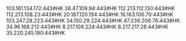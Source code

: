 103.181.134.172:443#HK
38.47.109.94:443#HK
112.213.112.130:443#HK
112.213.108.23:443#HK
20.187.120.194:443#HK
16.163.106.70:443#HK
103.247.28.223:443#HK
34.150.29.224:443#HK
47.238.206.76:443#HK
34.96.168.212:443#HK
8.217.109.224:443#HK
8.217.217.28:443#HK
35.220.245.190:443#HK
